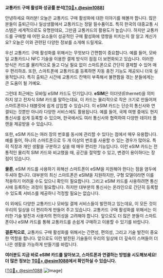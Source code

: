 **교통카드 구매 활성화 성공률 분석[[TG💪+ @esim1088](https://t.me/s/esim1088)]**

안녕하세요 여러분! 오늘은 교통카드 구매 활성화에 대한 이야기를 해볼까 합니다. 많은 분들이 출퇴근이나 일상생활에서 교통카드는 정말 필수품이죠. 특히 한국의 대중교통 시스템은 세계적으로도 유명한데요, 그만큼 교통카드의 활용도가 높습니다. 하지만 교통카드를 구매할 때 어떤 요소들이 성공적인 구매 활성화에 영향을 미치는지 잘 알고 계신가요? 오늘은 이와 관련된 다양한 정보를 소개해 드릴게요.

우선 교통카드 구매 활성화를 위해서는 무엇보다 간편함이 중요합니다. 예를 들어, 모바일 교통카드나 NFC 기술을 이용한 결제 방식이 점점 더 보편화되고 있습니다. 이러한 방식은 카드를 물리적으로 들고 다닐 필요 없이 스마트폰으로 간단히 결제할 수 있어 매우 편리하죠. 또한, 스마트폰에 교통카드를 등록하면 자동 충전 기능도 제공되니 더욱 실용적입니다. 특히 출퇴근 시간에 교통카드 잔액이 부족해서 불편함을 겪는 분들에게는 큰 도움이 될 거예요.

그런데 최근에는 모바일 eSIM 카드도 인기입니다. **eSIM**은 이더넷(Ethernet)을 의미하지 않고 전자식 SIM 카드를 말하는데요, 이 카드는 물리적으로 작은 크기로 만들어져 스마트폰이나 태블릿에 쉽게 삽입할 수 있습니다. 이 eSIM 카드는 단순히 통신사와 연결되는 것뿐만 아니라 다양한 서비스에도 활용됩니다. 예를 들어, 국제 여행 중에도 현지 통신사를 쉽게 등록할 수 있으며, 한국에서도 여러 통신사와 협력하여 다양한 데이터 플랜을 제공받을 수 있습니다.

또한, eSIM 카드는 여러 장의 번호를 동시에 관리할 수 있다는 점에서 매우 유용합니다. 예를 들어, 하나의 스마트폰으로 두 개 이상의 번호를 사용할 수 있는 경우가 많아요. 특히 직장과 개인 생활을 구분하고 싶을 때 매우 편리한 기능입니다. 이런 eSIM 카드는 전통적인 물리적 SIM 카드와 비교했을 때, 공간을 절약할 수 있고, 변경이 용이하다는 장점이 있습니다.

**물론**, eSIM 카드를 사용하기 위해선 스마트폰이 eSIM을 지원해야 한다는 점을 염두에 두셔야 합니다. 대부분의 최신 스마트폰은 eSIM을 지원하지만, 구형 모델이라면 이를 적용하기 어려울 수도 있으니 확인이 필요합니다. 그리고 eSIM 카드를 사용하려면 통신사에 등록하는 과정이 필요합니다. 하지만 대부분의 통신사는 온라인으로 간단히 등록할 수 있도록 서비스를 제공하니 걱정할 필요는 없습니다.

이 외에도 다양한 교통카드나 모바일 결제 서비스들이 발전하고 있는데요, 이 모든 것이 우리의 일상을 더 편리하게 만들어 주고 있습니다. 교통카드 구매 활성화를 위해서는 이러한 기술 발전과 사용자의 편의성을 고려해야 합니다. 앞으로도 더 많은 분들이 스마트폰이나 eSIM 카드를 통해 교통카드를 손쉽게 구매하고 이용할 수 있기를 바랍니다.

**결론적으로**, 교통카드 구매 활성화를 위해서는 간편성, 편의성, 그리고 기술 발전이 중요한 역할을 합니다. 앞으로도 이런 발전된 기술들이 우리의 일상에 더 깊숙이 스며들어 더 나은 생활을 가능하게 만들기를 바랍니다.

**여러분도 지금 바로 eSIM 카드를 알아보고, 스마트폰과 연결하는 방법을 시도해보세요! 더 많은 정보는 [TG💪+ @esim1088](https://t.me/s/esim1088)에서 확인하실 수 있습니다.**

[[TG💪+ @esim1088](https://t.me/s/esim1088) ![Image](https://i.postimg.cc/Y0z9fWf4/image.png)]